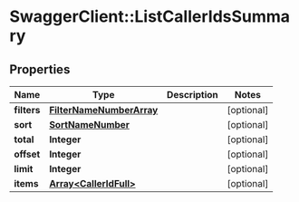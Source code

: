 # SwaggerClient::ListCallerIdsSummary

## Properties
Name | Type | Description | Notes
------------ | ------------- | ------------- | -------------
**filters** | [**FilterNameNumberArray**](FilterNameNumberArray.md) |  | [optional] 
**sort** | [**SortNameNumber**](SortNameNumber.md) |  | [optional] 
**total** | **Integer** |  | [optional] 
**offset** | **Integer** |  | [optional] 
**limit** | **Integer** |  | [optional] 
**items** | [**Array&lt;CallerIdFull&gt;**](CallerIdFull.md) |  | [optional] 


